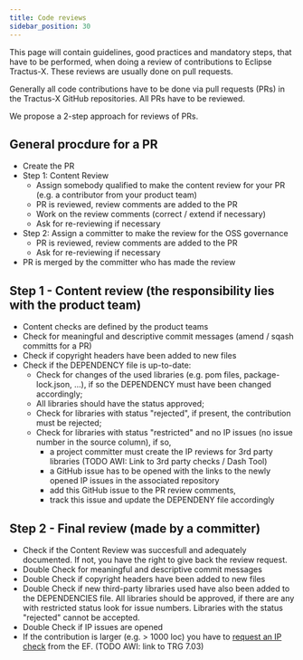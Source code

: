 ```yaml
---
title: Code reviews
sidebar_position: 30
---
```


This page will contain guidelines, good practices and mandatory steps, that have to be performed, when doing a review
of contributions to Eclipse Tractus-X. These reviews are usually done on pull requests.

Generally all code contributions have to be done via pull requests (PRs) in the Tractus-X GitHub repositories. All PRs have to be reviewed.

We propose a 2-step approach for reviews of PRs.

## General procdure for a PR

- Create the PR
- Step 1: Content Review
  - Assign somebody qualified to make the content review for your PR (e.g. a contributor from your product team)
  - PR is reviewed, review comments are added to the PR
  - Work on the review comments (correct / extend if necessary)
  - Ask for re-reviewing if necessary
- Step 2: Assign a committer to make the review for the OSS governance
  - PR is reviewed, review comments are added to the PR
  - Ask for re-reviewing if necessary
- PR is merged by the committer who has made the review

## Step 1 - Content review (the responsibility lies with the product team)

- Content checks are defined by the product teams
- Check for meaningful and descriptive commit messages (amend / sqash committs for a PR)
- Check if copyright headers have been added to new files
- Check if the DEPENDENCY file is up-to-date:
  - Check for changes of the used libraries (e.g. pom files, package-lock.json, ...), if so the DEPENDENCY must have been changed accordingly;
  - All libraries should have the status approved;
  - Check for libraries with status "rejected", if present, the contribution must be rejected;
  - Check for libraries with status "restricted" and no IP issues (no issue number in the source column), if so,
    - a project committer must create the IP reviews for 3rd party libraries (TODO AWI: Link to 3rd party checks / Dash Tool)
    - a GitHub issue has to be opened with the links to the newly opened IP issues in the associated repository
    - add this GitHub issue to the PR review comments,
    - track this issue and update the DEPENDENY file accordingly

## Step 2 - Final review (made by a committer)

- Check if the Content Review was succesfull and adequately documented. If not, you have the right to give back the review request.
- Double Check for meaningful and descriptive commit messages
- Double Check if copyright headers have been added to new files
- Double Check if new third-party libraries used have also been added to the DEPENDENCIES file. All libraries should be approved, if there are any with restricted status look for issue numbers. Libraries with the status "rejected" cannot be accepted.
- Double Check if IP issues are opened
- If the contribution is larger (e.g. > 1000 loc) you have to [request an IP check]((/docs/oss/issues#eclipse-gitlab-ip-issue-tracker)) from the EF. (TODO AWI: link to TRG 7.03)
